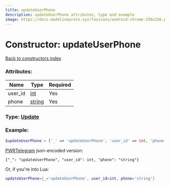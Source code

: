 ```yaml
---
title: updateUserPhone
description: updateUserPhone attributes, type and example
image: https://docs.madelineproto.xyz/favicons/android-chrome-256x256.png
---
```

# Constructor: updateUserPhone  
[Back to constructors index](index.md)



### Attributes:

| Name     |    Type       | Required |
|----------|---------------|----------|
|user\_id|[int](../types/int.md) | Yes|
|phone|[string](../types/string.md) | Yes|



### Type: [Update](../types/Update.md)


### Example:

```php
$updateUserPhone = ['_' => 'updateUserPhone', 'user_id' => int, 'phone' => 'string'];
```  

[PWRTelegram](https://pwrtelegram.xyz) json-encoded version:

```
{"_": "updateUserPhone", "user_id": int, "phone": "string"}
```


Or, if you're into Lua:

```lua
updateUserPhone={_='updateUserPhone', user_id=int, phone='string'}

```


